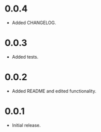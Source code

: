 # 0.0.4

* Added CHANGELOG.

# 0.0.3

* Added tests.

# 0.0.2

* Added README and edited functionality.

# 0.0.1

* Initial release.